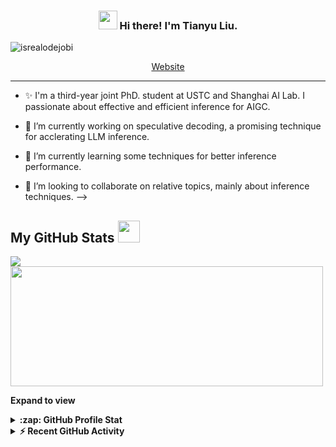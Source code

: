 <!-- Heading -->
<h3 align="center"><img src = "https://raw.githubusercontent.com/MartinHeinz/MartinHeinz/master/wave.gif" width = 30px> Hi there! I'm Tianyu Liu.</h3>

<!-- Profile Views -->

<p align="left"> <img src="https://komarev.com/ghpvc/?username=smart-lty&label=Profile%20views&color=0e75b6&style=flat" alt="isrealodejobi" />
</p>

<p align="center">
  <a href="https://smart-lty.github.io/">Website</a>
</p>

 <!-- About section -->

---
- ✨ I'm a third-year joint PhD. student at USTC and Shanghai AI Lab. I passionate about effective and efficient inference for AIGC.
- 🔭 I’m currently working on speculative decoding, a promising technique for acclerating LLM inference.
- 🌱 I’m currently learning some techniques for better inference performance.
- 👯 I’m looking to collaborate on relative topics, mainly about inference techniques.
-->
 
  <!-- GitHub section -->

 ##  My GitHub Stats <img src = "https://i.pinimg.com/originals/65/c4/f4/65c4f452571be1261e9c623f7da488ac.gif" width = 35px> 
 
 <div>
   <img align="center" src="https://github-readme-streak-stats.herokuapp.com/?user=smart-lty" />
  <img align="center" src="https://github-readme-stats.vercel.app/api/top-langs?username=smart-lty&langs_count=10&show_icons=true&locale=en&layout=compact&theme=light" height="192px"  width="500px"/>
</div>

**Expand to view**
<details>
  <summary><b>:zap: GitHub Profile Stat</b></summary>
  <img src="https://github-readme-stats.anuraghazra1.vercel.app/api?username==smart-lty&show_icons=true" />
</details>
<details>
  <summary><b>⚡ Recent GitHub Activity</b></summary>
  <br/>
</details>

<!-- GitHub section: END -->
